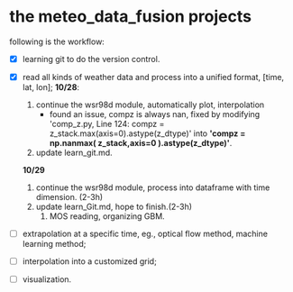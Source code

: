 # the meteo_data_fusion projects

following is the workflow:

- [x] learning git to do the version control.
- [x] read all kinds of weather data and process into a unified format, [time, lat, lon]; 
  **10/28**: 
    1. continue the wsr98d module, automatically plot, interpolation
       - found an issue, compz is always nan, fixed by modifying 'comp_z.py, Line 124: compz = z_stack.max(axis=0).astype(z_dtype)' into **'compz = np.nanmax( z_stack,axis=0 ).astype(z_dtype)'**. 
    2. update learn_git.md. 

  **10/29**
    1. continue the wsr98d module, process into dataframe with time dimension. (2-3h)
    2. update learn_Git.md, hope to finish.(2-3h)
       1. MOS reading, organizing GBM. 

- [ ] extrapolation at a specific time, eg., optical flow method, machine learning method;
- [ ] interpolation into a customized grid;
- [ ] visualization.
